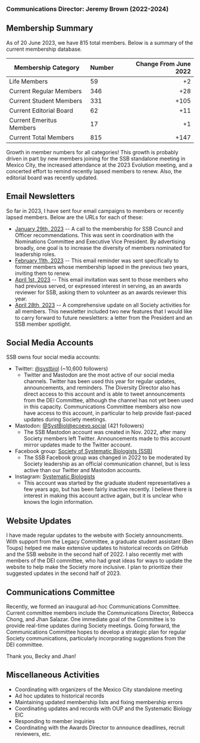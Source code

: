 ### Communications Director: Jeremy Brown (2022-2024)

## Membership Summary

As of 20 June 2023, we have 815 total members.  Below is a summary of the current membership database.

**Membership Category**|**Number**|**Change From June 2022**
-----|-----|-----:
Life Members|59|+2
Current Regular Members|346|+28
Current Student Members|331|+105
Current Editorial Board|62|+11
Current Emeritus Members|17|+1
Current Total Members|815|+147

Growth in member numbers for all categories! This growth is probably driven in part by new members joining for the SSB standalone meeting in Mexico City, the increased attendance at the 2023 Evolution meeting, and a concerted effort to remind recently lapsed members to renew. Also, the editorial board was recently updated.

## Email Newsletters

So far in 2023, I have sent four email campaigns to members or recently lapsed members. Below are the URLs for each of these:

- [January 29th, 2023](https://mailchi.mp/446e4c252085/nomination-recommendations) -- A call to the membership for SSB Council and Officer recommendations. This was sent in coordination with the Nominations Committee and Executive Vice President. By advertising broadly, one goal is to increase the diversity of members nominated for leadership roles.
- [February 11th, 2023](https://mailchi.mp/f8179a764526/membership-renewal) -- This email reminder was sent specifically to former members whose membership lapsed in the previous two years, inviting them to renew.
- [April 1st, 2023](https://mailchi.mp/0b38ce27e7de/call-for-award-reviewers) -- This email invitation was sent to those members who had previous served, or expressed interest in serving, as an awards reviewer for SSB, asking them to volunteer as an awards reviewer this year.
- [April 28th, 2023](https://mailchi.mp/d6ed41c900a9/evolution-2023-other-updates) -- A comprehensive update on all Society activities for all members. This newsletter included two new features that I would like to carry forward to future newsletters: a letter from the President and an SSB member spotlight.

## Social Media Accounts

SSB owns four social media accounts:

- Twitter: [@systbiol](https://twitter.com/systbiol) (~10,600 followers)
	- Twitter and Mastodon are the most active of our social media channels. Twitter has been used this year for regular updates, announcements, and reminders. The Diversity Director also has direct access to this account and is able to tweet announcements from the DEI Committee, although the channel has not yet been used in this capacity. Communications Committee members also now have access to this account, in particular to help provide fast-paced updates during Society meetings.
- Mastodon: [@SystBiol@ecoevo.social](https://ecoevo.social/@SystBiol) (421 followers)
	- The SSB Mastodon account was created in Nov. 2022, after many Society members left Twitter. Announcements made to this account mirror updates made to the Twitter account.
- Facebook group: [Society of Systematic Biologists (SSB)](https://www.facebook.com/groups/SocietySystematicBiologists/)
	- The SSB Facebook group was changed in 2022 to be moderated by Society leadership as an official communication channel, but is less active than our Twitter and Mastodon accounts.
- Instagram: [Systematic Biologists](https://www.instagram.com/systematicbiologists/)
	- This account was started by the graduate student representatives a few years ago, but has been fairly inactive recently. I believe there is interest in making this account active again, but it is unclear who knows the login information.

## Website Updates

I have made regular updates to the website with Society announcments. With support from the Legacy Committee, a graduate student assistant (Ben Toups) helped me make extensive updates to historical records on GitHub and the SSB website in the second half of 2022. I also recently met with members of the DEI committee, who had great ideas for ways to update the website to help make the Society more inclusive. I plan to prioritize their suggested updates in the second half of 2023.

## Communications Committee

Recently, we formed an inaugural ad-hoc Communications Committee. Current committee members include the Communications Director, Rebecca Chong, and Jhan Salazar. One immediate goal of the Committee is to provide real-time updates during Society meetings. Going forward, the Communications Committee hopes to develop a strategic plan for regular Society communications, particularly incorporating suggestions from the DEI committee.

Thank you, Becky and Jhan!

## Miscellaneous Activities

- Coordinating with organizers of the Mexico City standalone meeting
- Ad hoc updates to historical records
- Maintaining updated membership lists and fixing membership errors
- Coordinating updates and records with OUP and the Systematic Biology EIC
- Responding to member inquiries
- Coordinating with the Awards Director to announce deadlines, recruit reviewers, etc.


